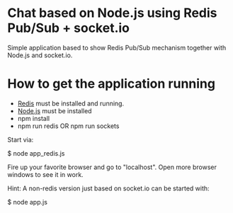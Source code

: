 <h1>Chat based on Node.js using Redis Pub/Sub + socket.io</h1>
Simple application based to show Redis Pub/Sub mechanism together with Node.js and socket.io.

<h1>How to get the application running</h1>
<ul>
<li><a href="http://redis.io">Redis</a> must be installed and running.
<li><a href="http://nodejs.org">Node.js</a> must be installed
<li>npm install
<li>npm run redis OR npm run sockets
</ul>

Start via:

$ node app_redis.js

Fire up your favorite browser and go to "localhost". Open more browser windows to see it in work.

Hint:
A non-redis version just based on socket.io can be started with:

$ node app.js
